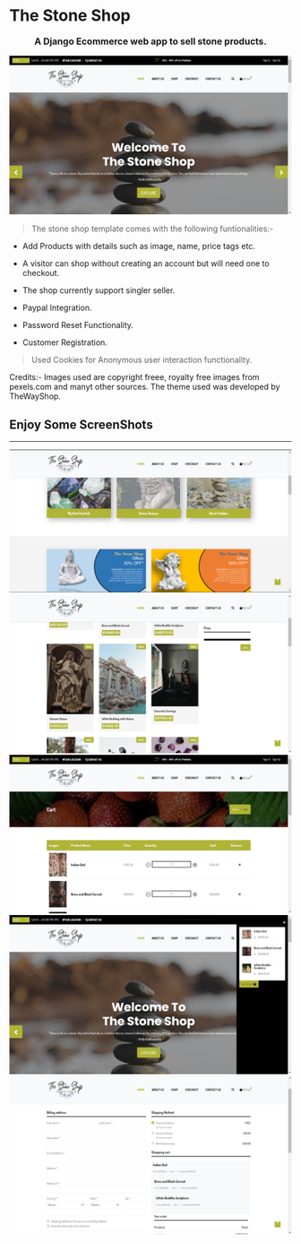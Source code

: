 # The Stone Shop

<p style="text-align:center; font-size:16px;">
<b>A Django Ecommerce web app to sell stone products.</b>
</p>

<img src="screenshots/home.png">

>The stone shop template comes with the following funtionalities:-
- Add Products with details such as image, name, price tags etc.

- A visitor can shop without creating an account but will need one to checkout.

- The shop currently support singler seller.

- Paypal Integration.

- Password Reset Functionality.

- Customer Registration.

> Used Cookies for Anonymous user interaction functionality.

Credits:- 
Images used are copyright freee, royalty free images from pexels.com and manyt other sources. The theme used was developed by TheWayShop.

## Enjoy Some ScreenShots
---
<div class="grid-container">

<div class="home">
  <img src="screenshots/home-1.png">
</div>

<div class="shop">
  <img src="screenshots/shop.png">
</div>

<div class="cart">
  <img src="screenshots/cart.png">
</div>

<div class="side-cart">
  <img src="screenshots/side-cart.png">
</div>

<div class="checkout">
  <img src="screenshots/checkout.png">
</div>

</div>
